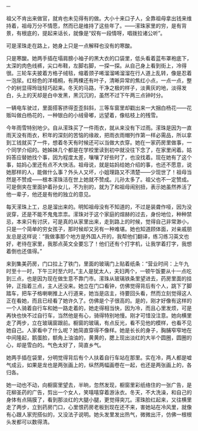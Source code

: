     一 

   祖父不肯出来做官，就肯也未见得有的做。大小十来口子人，全靠祖母拿出钱来维持着，祖母万分不情愿，然而已是维持了这些年了。——潆珠家里的穷，是有背景，有根底的，提起来话长，就像是“奴有一段情呀，唱拨拉诸公听”。

   可是潆珠走在路上，她身上只是一点解释也没有的寒酸。

   只是寒酸。她两手插在塌肩膀小袖子的黑大衣的口袋里，低头看着蓝布罩袍底下，太深的肉色线裤，尖口布鞋，左脚右脚，一探一探。从自己身上看到街上，冷得很。三轮车夫披着方格子绒毯，缩着颈子唏溜溜唏溜溜在行人道上乱转，像是忍着一泡尿。红棕色的洋梧桐，有两棵还有叶子，清晰异常的焦红小点，一点一点，整个的树显得玲珑轻巧起来。冬天的马路，干净之极的样子，淡黄灰的地，淡得发白，头上的天却是白中发黑，黑沉沉的，虽然不过下午两三点钟时分。

   一辆电车驶过，里面搭客挤得歪歪斜斜，三等车窗里却戳出来一大捆白杨花——花贩叫做白杨花的，一种银白的小绒骨嘟，远望着，像枯枝上的残雪。

   今年雨雪特别地少。自从潆珠买了一件雨衣，就从来没有下过雨。潆珠是因为一直雨天没有雨衣，积年的深刻的苦恼的缘故，把雨衣雨帽列作第一样必需品，所以拿到工钱就买了一件，想着冬天有时候还可以当做大衣穿。她在一家药房里做事，一个同学介绍的。她姊妹几个都是在学校里读到初中就没往下念了，在家里闲着。姑妈答应替她找个事，因为程度太差，嚷嚷了好些时了，也没找着。现在她有了这个事，姑妈心里还有点不大快活。祖母说，就是姑妈给她介绍的事，也还不愿意，说她那样的人，能做什么事？外头人又坏，小姐理路又不清楚——少现世了！祖母当然是不赞成——根本潆珠活在世上她就不赞成。儿孙太多了。祖父也不一定赞成。可是倒夹在里面护着孙女儿，不为别的，就为了和祖母闹别扭，表示她虽然养活了他一辈子，他还是有他的独立的意见。

   每天潆珠上工，总是溜出来的。明知祖母没有不知道的，不过是装聋作哑，因为没说穿，还是不能不鬼鬼祟祟。潆珠对于这个家庭的煊赫的过去，身份地位，种种禁忌，本来只有讨厌，可是真的从家里出来，走到路上的时候，觉得自己非常渺小，只是一个简单的穷女孩子，那时候却又另有一种难堪。她也知道顾体面，对亲戚朋友总是这样说：“我做事那个地方是外国人开的，我帮他们翻译，练习练习英文也好，老待在家里，我那点英文全要忘了！他们还有个打字机，让我学着打字，我想着倒也还值得。”

   来到集美药房，门口拉上了铁门，里面的玻璃门上贴着纸条：“营业时间：上午九时至十一时，下午三时至六时。”主人是犹太人，夫妇两个，一顿午饭要从十一点吃到三点，也是因为现在做生意不靠门市。潆珠从玻璃铁条里望进去，药房里面的挂钟，正指着三点，主人还没来。她立在门口看钟，仿佛觉得背后有个人，跳下了脚踏车，把车子格喇喇推上人行道来，她当是店主，待要回头看，然而立刻觉得这人正在看她，而且已经看了她许久了。仿佛是个子很高的。是的，刚才好像有这样的一个人骑着自行车和她一路走着的，她走得相当快，因为冷，而且心里发烦，可是再快也快不过自行车，当然他是有心，骑得特别地慢。刚才可惜没注意。她向横里走了两步，立在玻璃窗跟前。橱窗的玻璃，有点反光，看不见他的模样，也看不见她自己。人家看中了什么呢？她简直穿得不像样。她是长长的身子，胸脯窄窄地在中间隆起，鹅蛋脸，额角上油油的，黄黄的，腮上现出淡红的大半个圆圈，圆圈的心，却是雪白的。气色太好了，简直乡气。

   她两手插在袋里，分明觉得背后有个人扶着自行车站在那里。实在冷，两人都是嘘气成云，如果是龙也是两张画上的，纵然两幅画卷在一起，也还是两张画上的，各归各。

   她一动也不动，向橱窗里望去，半晌，忽然发现，橱窗里彩纸络住的一张广告，是花柳圣药的广告，剪出一个女人，笑嘻嘻穿着游泳衣。冬天，不大洗澡，和自己的身体有点隔膜了，看到那淡红的大腿小腿，更觉得突兀。潆珠脸红起来，又往横里走了两步，立到药房门口，心里恨药房老板到现在还不来，害她站在冷风里，就像有心跟人家兜搭似的，又没法子说明。她头发里发出热气，微微出汗，仿佛一根根头发都可以数得清。

